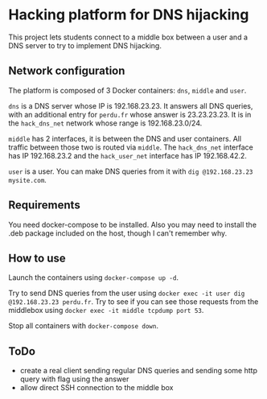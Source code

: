 # Hacking platform for DNS hijacking

This project lets students connect to a middle box between a user and a DNS server to try to implement DNS hijacking.

## Network configuration

The platform is composed of 3 Docker containers: `dns`, `middle` and `user`.

`dns` is a DNS server whose IP is 192.168.23.23.
It answers all DNS queries, with an additional entry for `perdu.fr` whose answer is 23.23.23.23.
It is in the `hack_dns_net` network whose range is 192.168.23.0/24.

`middle` has 2 interfaces, it is between the DNS and user containers.
All traffic between those two is routed via `middle`.
The `hack_dns_net` interface has IP 192.168.23.2 and the `hack_user_net` interface has IP 192.168.42.2.

`user` is a user.
You can make DNS queries from it with `dig @192.168.23.23 mysite.com`.

## Requirements

You need docker-compose to be installed.
Also you may need to install the .deb package included on the host, though I can't remember why.

## How to use

Launch the containers using `docker-compose up -d`.

Try to send DNS queries from the user using `docker exec -it user dig @192.168.23.23 perdu.fr`.
Try to see if you can see those requests from the middlebox using `docker exec -it middle tcpdump port 53`.

Stop all containers with `docker-compose down`.

## ToDo

- create a real client sending regular DNS queries and sending some http query with flag using the answer
- allow direct SSH connection to the middle box
